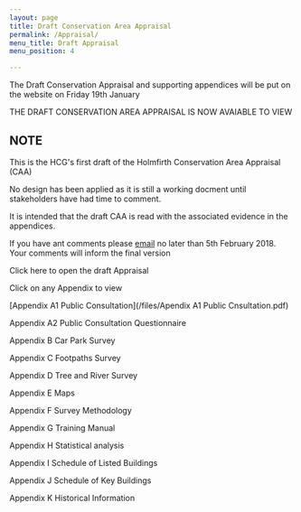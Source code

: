 ```yaml
---
layout: page
title: Draft Conservation Area Appraisal
permalink: /Appraisal/
menu_title: Draft Appraisal
menu_position: 4

---
```

The Draft Conservation Appraisal and supporting appendices will be put on the website on Friday 19th January

THE DRAFT CONSERVATION AREA APPRAISAL IS NOW AVAIABLE TO VIEW

## NOTE
This is the HCG's first draft of the Holmfirth Conservation Area Appraisal (CAA)

No design has been applied as it is still a working docment until stakeholders have had time to comment.

It is intended that the draft CAA is read with the associated evidence in the appendices.

If you have ant comments please [email](mailto:Holmfirthconservation@outlook.com) no later than 5th February 2018. Your comments will inform the final version

Click here to open the draft Appraisal

Click on any Appendix to view

[Appendix A1 Public Consultation](/files/Apendix A1 Public Cnsultation.pdf)

Appendix A2 Public Consultation Questionnaire

Appendix B Car Park Survey

Appendix C Footpaths Survey

Appendix D Tree and River Survey

Appendix E Maps

Appendix F Survey Methodology

Appendix G Training Manual

Appendix H Statistical analysis

Appendix I Schedule of Listed Buildings

Appendix J Schedule of Key Buildings

Appendix K Historical Information


